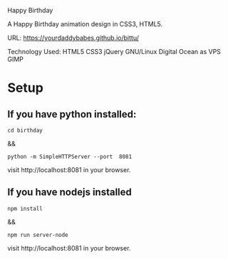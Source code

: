 Happy Birthday

A Happy Birthday animation design in CSS3, HTML5.

URL: https://yourdaddybabes.github.io/bittu/

Technology Used: HTML5 CSS3 jQuery  GNU/Linux Digital Ocean as VPS GIMP

# Setup

## If you have python installed:
```
cd birthday
```

&& 

```
python -m SimpleHTTPServer --port  8081
```

visit http://localhost:8081 in your browser.

## If you have nodejs installed
```
npm install
```
&&

```
npm run server-node
```
visit http://localhost:8081 in your browser.


